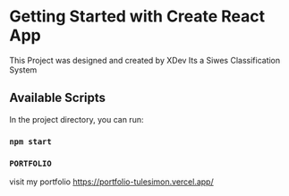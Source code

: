 # Getting Started with Create React App

This Project was designed and created by XDev
Its  a Siwes Classification System

## Available Scripts

In the project directory, you can run:

### `npm start`

### `PORTFOLIO`
visit my portfolio https://portfolio-tulesimon.vercel.app/
